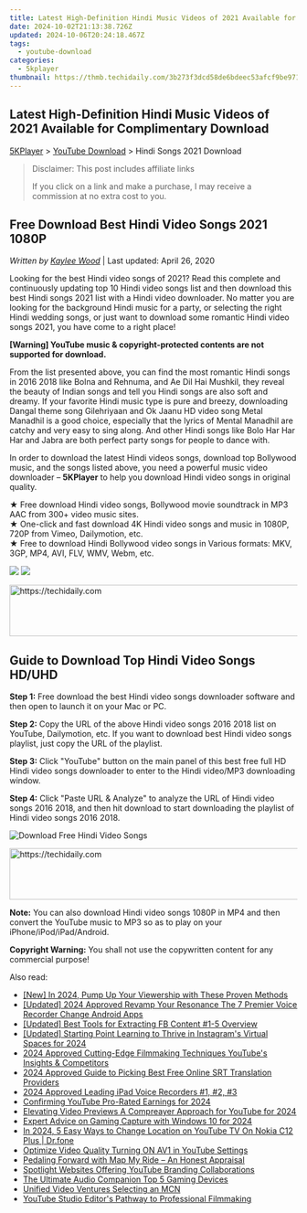 ```yaml
---
title: Latest High-Definition Hindi Music Videos of 2021 Available for Complimentary Download
date: 2024-10-02T21:13:38.726Z
updated: 2024-10-06T20:24:18.467Z
tags:
  - youtube-download
categories:
  - 5kplayer
thumbnail: https://thmb.techidaily.com/3b273f3dcd58de6bdeec53afcf9be971cffb1887a1cf9aa58c2806ddb93b59d9.jpg
---
```


## Latest High-Definition Hindi Music Videos of 2021 Available for Complimentary Download

[5KPlayer](https://tools.techidaily.com/5kplayer/products/) \> [YouTube Download](https://tools.techidaily.com/5kplayer/youtube-download/) \> Hindi Songs 2021 Download 

>  Disclaimer: This post includes affiliate links
>
>  If you click on a link and make a purchase, I may receive a commission at no extra cost to you.
>

## Free Download Best Hindi Video Songs 2021 1080P

 _Written by [Kaylee Wood](https://www.quora.com/profile/Amanda-Hu-21)_ | Last updated: April 26, 2020 

Looking for the best Hindi video songs of 2021? Read this complete and continuously updating top 10 Hindi video songs list and then download this best Hindi songs 2021 list with a Hindi video downloader. No matter you are looking for the background Hindi music for a party, or selecting the right Hindi wedding songs, or just want to download some romantic Hindi video songs 2021, you have come to a right place! 

**\[Warning\] YouTube music & copyright-protected contents are not supported for download.**

From the list presented above, you can find the most romantic Hindi songs in 2016 2018 like Bolna and Rehnuma, and Ae Dil Hai Mushkil, they reveal the beauty of Indian songs and tell you Hindi songs are also soft and dreamy. If your favorite Hindi music type is pure and breezy, downloading Dangal theme song Gilehriyaan and Ok Jaanu HD video song Metal Manadhil is a good choice, especially that the lyrics of Mental Manadhil are catchy and very easy to sing along. And other Hindi songs like Bolo Har Har Har and Jabra are both perfect party songs for people to dance with. 

In order to download the latest Hindi videos songs, download top Bollywood music, and the songs listed above, you need a powerful music video downloader – **5KPlayer** to help you download Hindi video songs in original quality. 

★ Free download Hindi video songs, Bollywood movie soundtrack in MP3 AAC from 300+ video music sites.   
 ★ One-click and fast download 4K Hindi video songs and music in 1080P, 720P from Vimeo, Dailymotion, etc.  
 ★ Free to download Hindi Bollywood video songs in Various formats: MKV, 3GP, MP4, AVI, FLV, WMV, Webm, etc. 

[![](https://www.5kplayer.com/youtube-download/../button/freedownwhitewin.png)](https://tools.techidaily.com/5kplayer/products/) [![](https://www.5kplayer.com/youtube-download/../button/freedownbackmac.png)](https://tools.techidaily.com/5kplayer/products/) 

<!-- affiliate ads begin -->
<a href="https://appsumo.8odi.net/c/5597632/2105870/7443" target="_top" id="2105870">
  <img src="//a.impactradius-go.com/display-ad/7443-2105870" border="0" alt="https://techidaily.com" width="728" height="90"/>
</a>
<img height="0" width="0" src="https://appsumo.8odi.net/i/5597632/2105870/7443" style="position:absolute;visibility:hidden;" border="0" />
<!-- affiliate ads end -->

##  Guide to Download Top Hindi Video Songs HD/UHD

**Step 1:** Free download the best Hindi video songs downloader software and then open to launch it on your Mac or PC. 

**Step 2:** Copy the URL of the above Hindi video songs 2016 2018 list on YouTube, Dailymotion, etc. If you want to download best Hindi video songs playlist, just copy the URL of the playlist. 

**Step 3:** Click "YouTube" button on the main panel of this best free full HD Hindi video songs downloader to enter to the Hindi video/MP3 downloading window. 

**Step 4:** Click "Paste URL & Analyze" to analyze the URL of Hindi video songs 2016 2018, and then hit download to start downloading the playlist of Hindi video songs 2016 2018\. 

![Download Free Hindi Video Songs](https://www.5kplayer.com/youtube-download/img/ae-dil-hai-mushkil-download.jpg)

<!-- affiliate ads begin -->
<a href="https://ephamedtechinc.pxf.io/c/5597632/2123512/26400" target="_top" id="2123512">
  <img src="//a.impactradius-go.com/display-ad/26400-2123512" border="0" alt="https://techidaily.com" width="728" height="90"/>
</a>
<img height="0" width="0" src="https://ephamedtechinc.pxf.io/i/5597632/2123512/26400" style="position:absolute;visibility:hidden;" border="0" />
<!-- affiliate ads end -->

**Note:** You can also download Hindi video songs 1080P in MP4 and then convert the YouTube music to MP3 so as to play on your iPhone/iPod/iPad/Android. 

**Copyright Warning:** You shall not use the copywritten content for any commercial purpose!

<ins class="adsbygoogle"
     style="display:block"
     data-ad-format="autorelaxed"
     data-ad-client="ca-pub-7571918770474297"
     data-ad-slot="1223367746"></ins>

<ins class="adsbygoogle"
     style="display:block"
     data-ad-client="ca-pub-7571918770474297"
     data-ad-slot="8358498916"
     data-ad-format="auto"
     data-full-width-responsive="true"></ins>

<span class="atpl-alsoreadstyle">Also read:</span>
<div><ul>
<li><a href="https://youtube-docs.techidaily.com/n-2024-pump-up-your-viewership-with-these-proven-methods/"><u>[New] In 2024, Pump Up Your Viewership with These Proven Methods</u></a></li>
<li><a href="https://screen-video-capture.techidaily.com/updated-2024-approved-revamp-your-resonance-the-7-premier-voice-recorder-change-android-apps/"><u>[Updated] 2024 Approved Revamp Your Resonance The 7 Premier Voice Recorder Change Android Apps</u></a></li>
<li><a href="https://facebook-videos.techidaily.com/updated-best-tools-for-extracting-fb-content-1-5-overview/"><u>[Updated] Best Tools for Extracting FB Content #1-5 Overview</u></a></li>
<li><a href="https://instagram-video-recordings.techidaily.com/updated-starting-point-learning-to-thrive-in-instagrams-virtual-spaces-for-2024/"><u>[Updated] Starting Point Learning to Thrive in Instagram's Virtual Spaces for 2024</u></a></li>
<li><a href="https://youtube-video-recordings.techidaily.com/2024-approved-cutting-edge-filmmaking-techniques-youtubes-insights-and-competitors/"><u>2024 Approved Cutting-Edge Filmmaking Techniques YouTube's Insights & Competitors</u></a></li>
<li><a href="https://some-techniques.techidaily.com/2024-approved-guide-to-picking-best-free-online-srt-translation-providers/"><u>2024 Approved Guide to Picking Best Free Online SRT Translation Providers</u></a></li>
<li><a href="https://video-screen-grab.techidaily.com/2024-approved-leading-ipad-voice-recorders-1-2-3/"><u>2024 Approved Leading iPad Voice Recorders #1, #2, #3</u></a></li>
<li><a href="https://youtube-video-recordings.techidaily.com/confirming-youtube-pro-rated-earnings-for-2024/"><u>Confirming YouTube Pro-Rated Earnings for 2024</u></a></li>
<li><a href="https://youtube-video-recordings.techidaily.com/elevating-video-previews-a-compreayer-approach-for-youtube-for-2024/"><u>Elevating Video Previews A Compreayer Approach for YouTube for 2024</u></a></li>
<li><a href="https://screen-sharing-recording.techidaily.com/expert-advice-on-gaming-capture-with-windows-10-for-2024/"><u>Expert Advice on Gaming Capture with Windows 10 for 2024</u></a></li>
<li><a href="https://fake-location.techidaily.com/in-2024-5-easy-ways-to-change-location-on-youtube-tv-on-nokia-c12-plus-drfone-by-drfone-virtual-android/"><u>In 2024, 5 Easy Ways to Change Location on YouTube TV On Nokia C12 Plus | Dr.fone</u></a></li>
<li><a href="https://youtube-video-recordings.techidaily.com/optimize-video-quality-turning-on-av1-in-youtube-settings/"><u>Optimize Video Quality Turning ON AV1 in YouTube Settings</u></a></li>
<li><a href="https://buynow-tips.techidaily.com/pedaling-forward-with-map-my-ride-an-honest-appraisal/"><u>Pedaling Forward with Map My Ride – An Honest Appraisal</u></a></li>
<li><a href="https://youtube-video-recordings.techidaily.com/spotlight-websites-offering-youtube-branding-collaborations/"><u>Spotlight Websites Offering YouTube Branding Collaborations</u></a></li>
<li><a href="https://youtube-video-recordings.techidaily.com/the-ultimate-audio-companion-top-5-gaming-devices/"><u>The Ultimate Audio Companion Top 5 Gaming Devices</u></a></li>
<li><a href="https://youtube-video-recordings.techidaily.com/unified-video-ventures-selecting-an-mcn/"><u>Unified Video Ventures Selecting an MCN</u></a></li>
<li><a href="https://youtube-video-recordings.techidaily.com/youtube-studio-editors-pathway-to-professional-filmmaking/"><u>YouTube Studio Editor's Pathway to Professional Filmmaking</u></a></li>
</ul></div>

